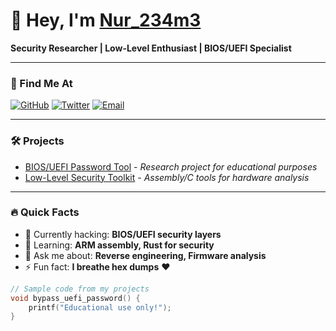 # 👋 Hey, I'm [Nur_234m3](https://github.com/Nur-m2r5r) 
**Security Researcher | Low-Level Enthusiast | BIOS/UEFI Specialist**

---

### 🔗 Find Me At
[![GitHub](https://img.shields.io/badge/-GitHub-black?style=flat&logo=github)](https://github.com/Nur_234m3)
[![Twitter](https://img.shields.io/badge/-Twitter-1DA1F2?style=flat&logo=twitter)](https://twitter.com/yourhandle)
[![Email](https://img.shields.io/badge/-Email-D14836?style=flat&logo=gmail)](mailto:your@email.com)

---

### 🛠️ Projects
- [BIOS/UEFI Password Tool](https://github.com/Nur_234m3/dir) - *Research project for educational purposes*
- [Low-Level Security Toolkit](https://github.com/Nur_234m3/...) - *Assembly/C tools for hardware analysis*

---

### 🔥 Quick Facts
- 🔭 Currently hacking: **BIOS/UEFI security layers**
- 🌱 Learning: **ARM assembly, Rust for security**
- 💬 Ask me about: **Reverse engineering, Firmware analysis**
- ⚡ Fun fact: **I breathe hex dumps** ❤️

```c
// Sample code from my projects
void bypass_uefi_password() {
    printf("Educational use only!");
}
